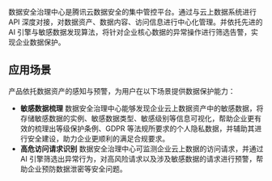 数据安全治理中心是腾讯云数据安全的集中管控平台。通过与云上数据系统进行 API 深度对接，对数据资产、数据内容、访问信息进行中心化管理。并依托先进的 AI 引擎与敏感数据发现算法，将针对企业核心数据的异常操作进行筛选告警，实现企业数据保护。
## 应用场景
产品依托数据资产的感知与预警，为用户在以下场景提供数据保护能力：
- **敏感数据梳理**
数据安全治理中心能够发现企业云上数据资产中的敏感数据，将存储敏感数据的实例、敏感数据类型、敏感级别等信息可视化，帮助企业更有效的梳理出等级保护条例、GDPR 等法规所要求的个人隐私数据，并辅助其进行安全建设，助力企业更顺利的满足合规要求。
- **高危访问请求识别**
数据安全治理中心可监测企业云上数据的访问请求，并通过 AI 引擎筛选出异常行为，对高风险请求以及涉及敏感数据的请求进行预警，帮助企业预防数据泄密等安全问题。
